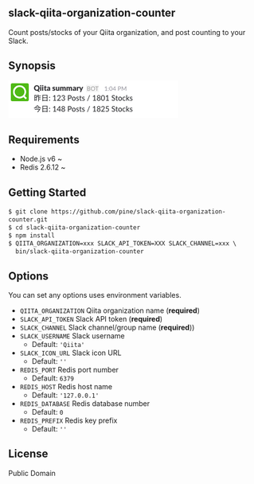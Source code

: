 slack-qiita-organization-counter
--------------------------------

Count posts/stocks of your Qiita organization, and post counting to your Slack.

## Synopsis
![](synopsis.png)

## Requirements

- Node.js v6 ~
- Redis 2.6.12 ~

## Getting Started

```
$ git clone https://github.com/pine/slack-qiita-organization-counter.git
$ cd slack-qiita-organization-counter
$ npm install
$ QIITA_ORGANIZATION=xxx SLACK_API_TOKEN=XXX SLACK_CHANNEL=xxx \
  bin/slack-qiita-organization-counter
```

## Options
You can set any options uses environment variables.

- `QIITA_ORGANIZATION` Qiita organization name (**required**)
- `SLACK_API_TOKEN` Slack API token (**required**)
- `SLACK_CHANNEL` Slack channel/group name (**required**))
- `SLACK_USERNAME` Slack username
  - Default: `'Qiita'`
- `SLACK_ICON_URL` Slack icon URL
  - Default: `''`
- `REDIS_PORT` Redis port number
  - Default: `6379`
- `REDIS_HOST` Redis host name
  - Default: `'127.0.0.1'`
- `REDIS_DATABASE` Redis database number
  - Default: `0`
- `REDIS_PREFIX` Redis key prefix
  - Default: `''`

## License

Public Domain
